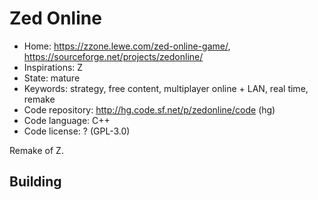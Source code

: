 # Zed Online

- Home: https://zzone.lewe.com/zed-online-game/, https://sourceforge.net/projects/zedonline/
- Inspirations: Z
- State: mature
- Keywords: strategy, free content, multiplayer online + LAN, real time, remake
- Code repository: http://hg.code.sf.net/p/zedonline/code (hg)
- Code language: C++
- Code license: ? (GPL-3.0)

Remake of Z.

## Building
